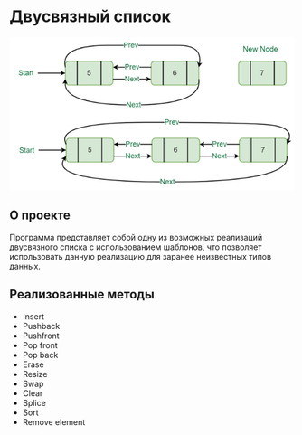 # Двусвязный список

![img](https://github.com/GorokhovSemyon/Linked_list/blob/develop/materials/LL.png)

## О проекте
Программа представляет собой одну из возможных реализаций двусвязного списка с использованием шаблонов, что позволяет использовать данную реализацию для заранее неизвестных типов данных.

## Реализованные методы

- Insert
- Pushback
- Pushfront
- Pop front
- Pop back
- Erase
- Resize
- Swap    
- Clear    
- Splice
- Sort
- Remove element
